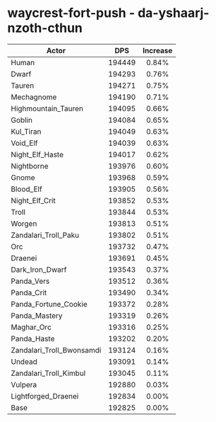 # waycrest-fort-push - da-yshaarj-nzoth-cthun
| Actor | DPS | Increase |
|---|:---:|:---:|
|Human|194449|0.84%|
|Dwarf|194293|0.76%|
|Tauren|194271|0.75%|
|Mechagnome|194190|0.71%|
|Highmountain_Tauren|194095|0.66%|
|Goblin|194084|0.65%|
|Kul_Tiran|194049|0.63%|
|Void_Elf|194039|0.63%|
|Night_Elf_Haste|194017|0.62%|
|Nightborne|193976|0.60%|
|Gnome|193968|0.59%|
|Blood_Elf|193905|0.56%|
|Night_Elf_Crit|193852|0.53%|
|Troll|193844|0.53%|
|Worgen|193813|0.51%|
|Zandalari_Troll_Paku|193802|0.51%|
|Orc|193732|0.47%|
|Draenei|193691|0.45%|
|Dark_Iron_Dwarf|193543|0.37%|
|Panda_Vers|193512|0.36%|
|Panda_Crit|193490|0.34%|
|Panda_Fortune_Cookie|193372|0.28%|
|Panda_Mastery|193319|0.26%|
|Maghar_Orc|193316|0.25%|
|Panda_Haste|193202|0.20%|
|Zandalari_Troll_Bwonsamdi|193124|0.16%|
|Undead|193091|0.14%|
|Zandalari_Troll_Kimbul|193045|0.11%|
|Vulpera|192880|0.03%|
|Lightforged_Draenei|192834|0.00%|
|Base|192825|0.00%|
